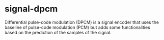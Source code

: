# signal-dpcm
Differential pulse-code modulation (DPCM) is a signal encoder that uses the baseline of pulse-code modulation (PCM) but adds some functionalities based on the prediction of the samples of the signal.
